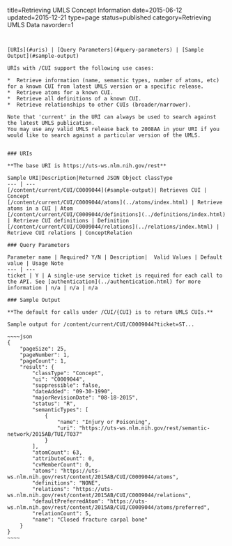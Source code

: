 title=Retrieving UMLS Concept Information
date=2015-06-12
updated=2015-12-21
type=page
status=published
category=Retrieving UMLS Data
navorder=1
~~~~~~


[URIs](#uris) | [Query Parameters](#query-parameters) | [Sample Output](#sample-output)

URIs with /CUI support the following use cases:

*  Retrieve information (name, semantic types, number of atoms, etc) for a known CUI from latest UMLS version or a specific release.
*  Retrieve atoms for a known CUI.
*  Retrieve all definitions of a known CUI.
*  Retrieve relationships to other CUIs (broader/narrower).

Note that 'current' in the URI can always be used to search against the latest UMLS publication.
You may use any valid UMLS release back to 2008AA in your URI if you would like to search against a particular version of the UMLS.


### URIs

**The base URI is https://uts-ws.nlm.nih.gov/rest**

Sample URI|Description|Returned JSON Object classType
--- | ---
[/content/current/CUI/C0009044](#sample-output)| Retrieves CUI | Concept
[/content/current/CUI/C0009044/atoms](../atoms/index.html) | Retrieve atoms in a CUI | Atom
[/content/current/CUI/C0009044/definitions](../definitions/index.html) | Retrieve CUI definitions | Definition
[/content/current/CUI/C0009044/relations](../relations/index.html) | Retrieve CUI relations | ConceptRelation

### Query Parameters

Parameter name | Required? Y/N | Description|  Valid Values | Default value | Usage Note
--- | ---
ticket | Y | A single-use service ticket is required for each call to the API. See [authentication](../authentication.html) for more information | n/a | n/a | n/a

### Sample Output

**The default for calls under /CUI/{CUI} is to return UMLS CUIs.**

Sample output for /content/current/CUI/C0009044?ticket=ST...

~~~~json
{
    "pageSize": 25,
    "pageNumber": 1,
    "pageCount": 1,
    "result": {
        "classType": "Concept",
        "ui": "C0009044",
        "suppressible": false,
        "dateAdded": "09-30-1990",
        "majorRevisionDate": "08-18-2015",
        "status": "R",
        "semanticTypes": [
            {
                "name": "Injury or Poisoning",
                "uri": "https://uts-ws.nlm.nih.gov/rest/semantic-network/2015AB/TUI/T037"
            }
        ],
        "atomCount": 63,
        "attributeCount": 0,
        "cvMemberCount": 0,
        "atoms": "https://uts-ws.nlm.nih.gov/rest/content/2015AB/CUI/C0009044/atoms",
        "definitions": "NONE",
        "relations": "https://uts-ws.nlm.nih.gov/rest/content/2015AB/CUI/C0009044/relations",
        "defaultPreferredAtom": "https://uts-ws.nlm.nih.gov/rest/content/2015AB/CUI/C0009044/atoms/preferred",
        "relationCount": 5,
        "name": "Closed fracture carpal bone"
    }
}
~~~~
